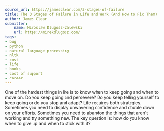 ```yaml
---
source_url: https://jamesclear.com/3-stages-of-failure
title: The 3 Stages of Failure in Life and Work (And How to Fix Them)
author: James Clear
submitter:
    name: Miroslaw Dlugosz-Zalewski
    url: https://mirekdlugosz.com/
tags:
- bug
- python
- natural language processing
- nltk
- cost
- life
- books
- cost of support
- career
---
```


One of the hardest things in life is to know when to keep going and when to move on. Do you keep going and persevere? Do you keep telling yourself to keep going or do you stop and adapt? Life requires both strategies. Sometimes you need to display unwavering confidence and double down on your efforts. Sometimes you need to abandon the things that aren't working and try something new. The key question is: how do you know when to give up and when to stick with it?

